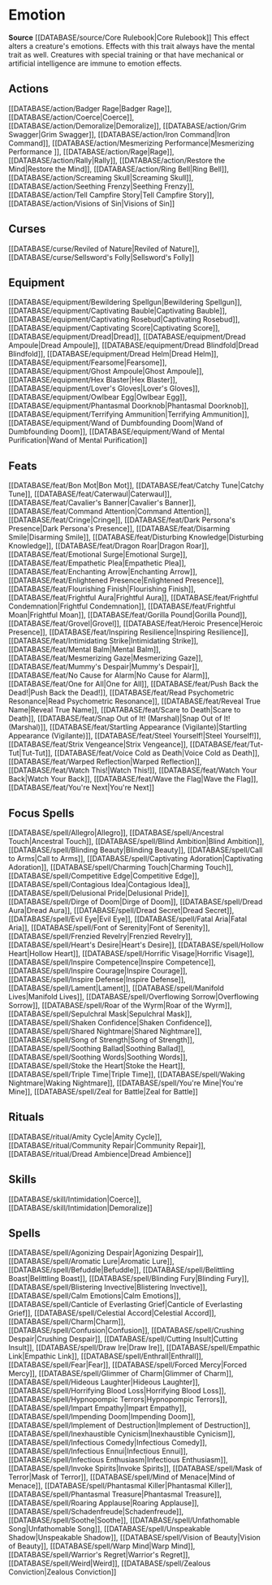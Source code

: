 ﻿---
id: '60'
name: Emotion
rarity: Common
source: '[[DATABASE/source/Core Rulebook|Core Rulebook]]'
trait:
- Emotion
type: Trait

---
# Emotion

**Source** [[DATABASE/source/Core Rulebook|Core Rulebook]] 
This effect alters a creature's emotions. Effects with this trait always have the mental trait as well. Creatures with special training or that have mechanical or artificial intelligence are immune to emotion effects.

## Actions

[[DATABASE/action/Badger Rage|Badger Rage]], [[DATABASE/action/Coerce|Coerce]], [[DATABASE/action/Demoralize|Demoralize]], [[DATABASE/action/Grim Swagger|Grim Swagger]], [[DATABASE/action/Iron Command|Iron Command]], [[DATABASE/action/Mesmerizing Performance|Mesmerizing Performance
]], [[DATABASE/action/Rage|Rage]], [[DATABASE/action/Rally|Rally]], [[DATABASE/action/Restore the Mind|Restore the Mind]], [[DATABASE/action/Ring Bell|Ring Bell]], [[DATABASE/action/Screaming Skull|Screaming Skull]], [[DATABASE/action/Seething Frenzy|Seething Frenzy]], [[DATABASE/action/Tell Campfire Story|Tell Campfire Story]], [[DATABASE/action/Visions of Sin|Visions of Sin]]

## Curses

[[DATABASE/curse/Reviled of Nature|Reviled of Nature]], [[DATABASE/curse/Sellsword's Folly|Sellsword's Folly]]

## Equipment

[[DATABASE/equipment/Bewildering Spellgun|Bewildering Spellgun]], [[DATABASE/equipment/Captivating Bauble|Captivating Bauble]], [[DATABASE/equipment/Captivating Rosebud|Captivating Rosebud]], [[DATABASE/equipment/Captivating Score|Captivating Score]], [[DATABASE/equipment/Dread|Dread]], [[DATABASE/equipment/Dread Ampoule|Dread Ampoule]], [[DATABASE/equipment/Dread Blindfold|Dread Blindfold]], [[DATABASE/equipment/Dread Helm|Dread Helm]], [[DATABASE/equipment/Fearsome|Fearsome]], [[DATABASE/equipment/Ghost Ampoule|Ghost Ampoule]], [[DATABASE/equipment/Hex Blaster|Hex Blaster]], [[DATABASE/equipment/Lover's Gloves|Lover's Gloves]], [[DATABASE/equipment/Owlbear Egg|Owlbear Egg]], [[DATABASE/equipment/Phantasmal Doorknob|Phantasmal Doorknob]], [[DATABASE/equipment/Terrifying Ammunition|Terrifying Ammunition]], [[DATABASE/equipment/Wand of Dumbfounding Doom|Wand of Dumbfounding Doom]], [[DATABASE/equipment/Wand of Mental Purification|Wand of Mental Purification]]

## Feats

[[DATABASE/feat/Bon Mot|Bon Mot]], [[DATABASE/feat/Catchy Tune|Catchy Tune]], [[DATABASE/feat/Caterwaul|Caterwaul]], [[DATABASE/feat/Cavalier's Banner|Cavalier's Banner]], [[DATABASE/feat/Command Attention|Command Attention]], [[DATABASE/feat/Cringe|Cringe]], [[DATABASE/feat/Dark Persona's Presence|Dark Persona's Presence]], [[DATABASE/feat/Disarming Smile|Disarming Smile]], [[DATABASE/feat/Disturbing Knowledge|Disturbing Knowledge]], [[DATABASE/feat/Dragon Roar|Dragon Roar]], [[DATABASE/feat/Emotional Surge|Emotional Surge]], [[DATABASE/feat/Empathetic Plea|Empathetic Plea]], [[DATABASE/feat/Enchanting Arrow|Enchanting Arrow]], [[DATABASE/feat/Enlightened Presence|Enlightened Presence]], [[DATABASE/feat/Flourishing Finish|Flourishing Finish]], [[DATABASE/feat/Frightful Aura|Frightful Aura]], [[DATABASE/feat/Frightful Condemnation|Frightful Condemnation]], [[DATABASE/feat/Frightful Moan|Frightful Moan]], [[DATABASE/feat/Gorilla Pound|Gorilla Pound]], [[DATABASE/feat/Grovel|Grovel]], [[DATABASE/feat/Heroic Presence|Heroic Presence]], [[DATABASE/feat/Inspiring Resilience|Inspiring Resilience]], [[DATABASE/feat/Intimidating Strike|Intimidating Strike]], [[DATABASE/feat/Mental Balm|Mental Balm]], [[DATABASE/feat/Mesmerizing Gaze|Mesmerizing Gaze]], [[DATABASE/feat/Mummy's Despair|Mummy's Despair]], [[DATABASE/feat/No Cause for Alarm|No Cause for Alarm]], [[DATABASE/feat/One for All|One for All]], [[DATABASE/feat/Push Back the Dead!|Push Back the Dead!]], [[DATABASE/feat/Read Psychometric Resonance|Read Psychometric Resonance]], [[DATABASE/feat/Reveal True Name|Reveal True Name]], [[DATABASE/feat/Scare to Death|Scare to Death]], [[DATABASE/feat/Snap Out of It! (Marshal)|Snap Out of It! (Marshal)]], [[DATABASE/feat/Startling Appearance (Vigilante)|Startling Appearance (Vigilante)]], [[DATABASE/feat/Steel Yourself!|Steel Yourself!]], [[DATABASE/feat/Strix Vengeance|Strix Vengeance]], [[DATABASE/feat/Tut-Tut|Tut-Tut]], [[DATABASE/feat/Voice Cold as Death|Voice Cold as Death]], [[DATABASE/feat/Warped Reflection|Warped Reflection]], [[DATABASE/feat/Watch This!|Watch This!]], [[DATABASE/feat/Watch Your Back|Watch Your Back]], [[DATABASE/feat/Wave the Flag|Wave the Flag]], [[DATABASE/feat/You're Next|You're Next]]

## Focus Spells

[[DATABASE/spell/Allegro|Allegro]], [[DATABASE/spell/Ancestral Touch|Ancestral Touch]], [[DATABASE/spell/Blind Ambition|Blind Ambition]], [[DATABASE/spell/Blinding Beauty|Blinding Beauty]], [[DATABASE/spell/Call to Arms|Call to Arms]], [[DATABASE/spell/Captivating Adoration|Captivating Adoration]], [[DATABASE/spell/Charming Touch|Charming Touch]], [[DATABASE/spell/Competitive Edge|Competitive Edge]], [[DATABASE/spell/Contagious Idea|Contagious Idea]], [[DATABASE/spell/Delusional Pride|Delusional Pride]], [[DATABASE/spell/Dirge of Doom|Dirge of Doom]], [[DATABASE/spell/Dread Aura|Dread Aura]], [[DATABASE/spell/Dread Secret|Dread Secret]], [[DATABASE/spell/Evil Eye|Evil Eye]], [[DATABASE/spell/Fatal Aria|Fatal Aria]], [[DATABASE/spell/Font of Serenity|Font of Serenity]], [[DATABASE/spell/Frenzied Revelry|Frenzied Revelry]], [[DATABASE/spell/Heart's Desire|Heart's Desire]], [[DATABASE/spell/Hollow Heart|Hollow Heart]], [[DATABASE/spell/Horrific Visage|Horrific Visage]], [[DATABASE/spell/Inspire Competence|Inspire Competence]], [[DATABASE/spell/Inspire Courage|Inspire Courage]], [[DATABASE/spell/Inspire Defense|Inspire Defense]], [[DATABASE/spell/Lament|Lament]], [[DATABASE/spell/Manifold Lives|Manifold Lives]], [[DATABASE/spell/Overflowing Sorrow|Overflowing Sorrow]], [[DATABASE/spell/Roar of the Wyrm|Roar of the Wyrm]], [[DATABASE/spell/Sepulchral Mask|Sepulchral Mask]], [[DATABASE/spell/Shaken Confidence|Shaken Confidence]], [[DATABASE/spell/Shared Nightmare|Shared Nightmare]], [[DATABASE/spell/Song of Strength|Song of Strength]], [[DATABASE/spell/Soothing Ballad|Soothing Ballad]], [[DATABASE/spell/Soothing Words|Soothing Words]], [[DATABASE/spell/Stoke the Heart|Stoke the Heart]], [[DATABASE/spell/Triple Time|Triple Time]], [[DATABASE/spell/Waking Nightmare|Waking Nightmare]], [[DATABASE/spell/You're Mine|You're Mine]], [[DATABASE/spell/Zeal for Battle|Zeal for Battle]]

## Rituals

[[DATABASE/ritual/Amity Cycle|Amity Cycle]], [[DATABASE/ritual/Community Repair|Community Repair]], [[DATABASE/ritual/Dread Ambience|Dread Ambience]]

## Skills

[[DATABASE/skill/Intimidation|Coerce]], [[DATABASE/skill/Intimidation|Demoralize]]

## Spells

[[DATABASE/spell/Agonizing Despair|Agonizing Despair]], [[DATABASE/spell/Aromatic Lure|Aromatic Lure]], [[DATABASE/spell/Befuddle|Befuddle]], [[DATABASE/spell/Belittling Boast|Belittling Boast]], [[DATABASE/spell/Blinding Fury|Blinding Fury]], [[DATABASE/spell/Blistering Invective|Blistering Invective]], [[DATABASE/spell/Calm Emotions|Calm Emotions]], [[DATABASE/spell/Canticle of Everlasting Grief|Canticle of Everlasting Grief]], [[DATABASE/spell/Celestial Accord|Celestial Accord]], [[DATABASE/spell/Charm|Charm]], [[DATABASE/spell/Confusion|Confusion]], [[DATABASE/spell/Crushing Despair|Crushing Despair]], [[DATABASE/spell/Cutting Insult|Cutting Insult]], [[DATABASE/spell/Draw Ire|Draw Ire]], [[DATABASE/spell/Empathic Link|Empathic Link]], [[DATABASE/spell/Enthrall|Enthrall]], [[DATABASE/spell/Fear|Fear]], [[DATABASE/spell/Forced Mercy|Forced Mercy]], [[DATABASE/spell/Glimmer of Charm|Glimmer of Charm]], [[DATABASE/spell/Hideous Laughter|Hideous Laughter]], [[DATABASE/spell/Horrifying Blood Loss|Horrifying Blood Loss]], [[DATABASE/spell/Hypnopompic Terrors|Hypnopompic Terrors]], [[DATABASE/spell/Impart Empathy|Impart Empathy]], [[DATABASE/spell/Impending Doom|Impending Doom]], [[DATABASE/spell/Implement of Destruction|Implement of Destruction]], [[DATABASE/spell/Inexhaustible Cynicism|Inexhaustible Cynicism]], [[DATABASE/spell/Infectious Comedy|Infectious Comedy]], [[DATABASE/spell/Infectious Ennui|Infectious Ennui]], [[DATABASE/spell/Infectious Enthusiasm|Infectious Enthusiasm]], [[DATABASE/spell/Invoke Spirits|Invoke Spirits]], [[DATABASE/spell/Mask of Terror|Mask of Terror]], [[DATABASE/spell/Mind of Menace|Mind of Menace]], [[DATABASE/spell/Phantasmal Killer|Phantasmal Killer]], [[DATABASE/spell/Phantasmal Treasure|Phantasmal Treasure]], [[DATABASE/spell/Roaring Applause|Roaring Applause]], [[DATABASE/spell/Schadenfreude|Schadenfreude]], [[DATABASE/spell/Soothe|Soothe]], [[DATABASE/spell/Unfathomable Song|Unfathomable Song]], [[DATABASE/spell/Unspeakable Shadow|Unspeakable Shadow]], [[DATABASE/spell/Vision of Beauty|Vision of Beauty]], [[DATABASE/spell/Warp Mind|Warp Mind]], [[DATABASE/spell/Warrior's Regret|Warrior's Regret]], [[DATABASE/spell/Weird|Weird]], [[DATABASE/spell/Zealous Conviction|Zealous Conviction]]